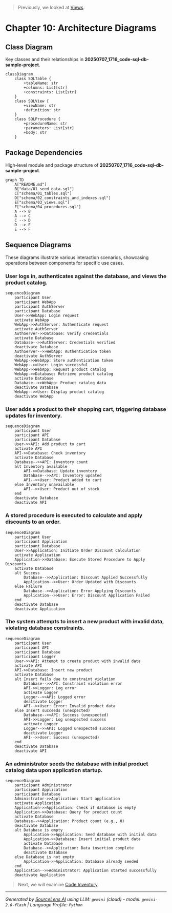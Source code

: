 > Previously, we looked at [Views](09_views.md).

# Chapter 10: Architecture Diagrams
## Class Diagram
Key classes and their relationships in **20250707_1716_code-sql-db-sample-project**.
```mermaid
classDiagram
    class SQLTable {
        +tableName: str
        +columns: List[str]
        +constraints: List[str]
    }
    class SQLView {
        +viewName: str
        +definition: str
    }
    class SQLProcedure {
        +procedureName: str
        +parameters: List[str]
        +body: str
    }
```
## Package Dependencies
High-level module and package structure of **20250707_1716_code-sql-db-sample-project**.
```mermaid
graph TD
    A["README.md"]
    B["data/01_seed_data.sql"]
    C["schema/01_tables.sql"]
    D["schema/02_constraints_and_indexes.sql"]
    E["schema/03_views.sql"]
    F["schema/04_procedures.sql"]
    A --> B
    A --> C
    C --> D
    D --> E
    E --> F
```
## Sequence Diagrams
These diagrams illustrate various interaction scenarios, showcasing operations between components for specific use cases.
### User logs in, authenticates against the database, and views the product catalog.
```mermaid
sequenceDiagram
    participant User
    participant WebApp
    participant AuthServer
    participant Database
    User->>WebApp: Login request
    activate WebApp
    WebApp->>AuthServer: Authenticate request
    activate AuthServer
    AuthServer->>Database: Verify credentials
    activate Database
    Database-->>AuthServer: Credentials verified
    deactivate Database
    AuthServer-->>WebApp: Authentication token
    deactivate AuthServer
    WebApp->>WebApp: Store authentication token
    WebApp-->>User: Login successful
    WebApp->>WebApp: Request product catalog
    WebApp->>Database: Retrieve product catalog
    activate Database
    Database-->>WebApp: Product catalog data
    deactivate Database
    WebApp-->>User: Display product catalog
    deactivate WebApp
```
### User adds a product to their shopping cart, triggering database updates for inventory.
```mermaid
sequenceDiagram
    participant User
    participant API
    participant Database
    User->>API: Add product to cart
    activate API
    API->>Database: Check inventory
    activate Database
    Database-->>API: Inventory count
    alt Inventory available
        API->>Database: Update inventory
        Database-->>API: Inventory updated
        API-->>User: Product added to cart
    else Inventory unavailable
        API-->>User: Product out of stock
    end
    deactivate Database
    deactivate API
```
### A stored procedure is executed to calculate and apply discounts to an order.
```mermaid
sequenceDiagram
    participant User
    participant Application
    participant Database
    User->>Application: Initiate Order Discount Calculation
    activate Application
    Application->>Database: Execute Stored Procedure to Apply Discounts
    activate Database
    alt Success
        Database-->>Application: Discount Applied Successfully
        Application-->>User: Order Updated with Discounts
    else Failure
        Database-->>Application: Error Applying Discounts
        Application-->>User: Error: Discount Application Failed
    end
    deactivate Database
    deactivate Application
```
### The system attempts to insert a new product with invalid data, violating database constraints.
```mermaid
sequenceDiagram
    participant User
    participant API
    participant Database
    participant Logger
    User->>API: Attempt to create product with invalid data
    activate API
    API->>Database: Insert new product
    activate Database
    alt Insert fails due to constraint violation
        Database-->>API: Constraint violation error
        API->>Logger: Log error
        activate Logger
        Logger-->>API: Logged error
        deactivate Logger
        API-->>User: Error: Invalid product data
    else Insert succeeds (unexpected)
        Database-->>API: Success (unexpected)
        API->>Logger: Log unexpected success
        activate Logger
        Logger-->>API: Logged unexpected success
        deactivate Logger
        API-->>User: Success (unexpected)
    end
    deactivate Database
    deactivate API
```
### An administrator seeds the database with initial product catalog data upon application startup.
```mermaid
sequenceDiagram
    participant Administrator
    participant Application
    participant Database
    Administrator->>Application: Start application
    activate Application
    Application->>Application: Check if database is empty
    Application->>Database: Query for product count
    activate Database
    Database-->>Application: Product count (e.g., 0)
    deactivate Database
    alt Database is empty
        Application->>Application: Seed database with initial data
        Application->>Database: Insert initial product data
        activate Database
        Database-->>Application: Data insertion complete
        deactivate Database
    else Database is not empty
        Application->>Application: Database already seeded
    end
    Application-->>Administrator: Application started successfully
    deactivate Application
```

> Next, we will examine [Code Inventory](11_code_inventory.md).


---

*Generated by [SourceLens AI](https://github.com/openXFlow/sourceLensAI) using LLM: `gemini` (cloud) - model: `gemini-2.0-flash` | Language Profile: `Python`*